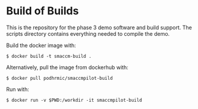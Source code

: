 Build of Builds
===============

This is the repository for the phase 3 demo software and build support. The scripts directory contains everything needed to compile the demo.

Build the docker image with:
```
$ docker build -t smaccm-build .
```

Alternatively, pull the image from dockerhub with:
```
$ docker pull podhrmic/smaccmpilot-build
```

Run with:
```
$ docker run -v $PWD:/workdir -it smaccmpilot-build
```